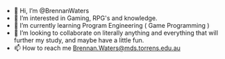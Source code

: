 - 👋 Hi, I’m @BrennanWaters
- 👀 I’m interested in Gaming, RPG's and knowledge.
- 🌱 I’m currently learning Program Engineering ( Game Programming )
- 💞️ I’m looking to collaborate on literally anything and everything that will further my study, and maybe have a little fun.
- 📫 How to reach me Brennan.Waters@mds.torrens.edu.au

<!---
BrennanWaters/BrennanWaters is a ✨ special ✨ repository because its `README.md` (this file) appears on your GitHub profile.
You can click the Preview link to take a look at your changes.
--->
